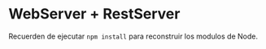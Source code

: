 # WebServer + RestServer

Recuerden de ejecutar `npm install` para reconstruir los modulos de Node.
